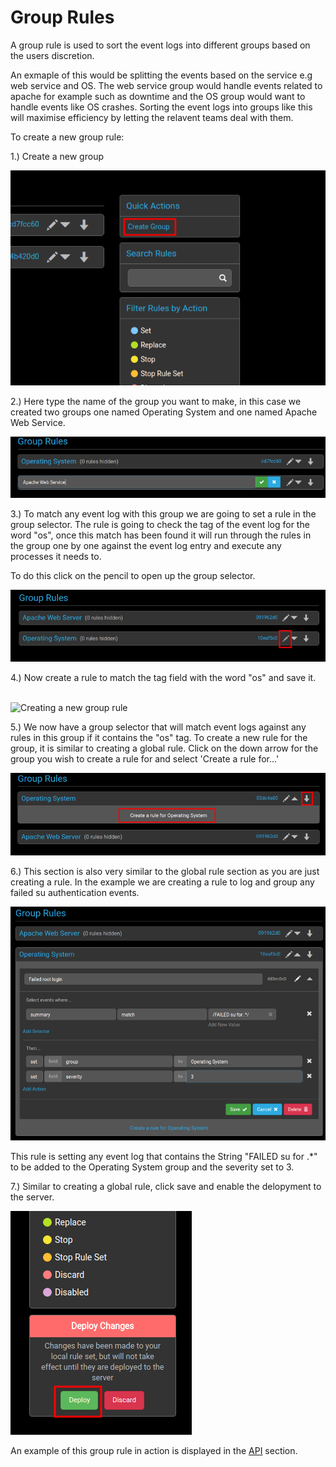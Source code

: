 # Group Rules

A group rule is used to sort the event logs into different groups based on the users discretion.

An exmaple of this would be splitting the events based on the service e.g web service and OS. The web service group would handle events related to apache for example such as downtime and the OS group would want to handle events like OS crashes. Sorting the event logs into groups like this will maximise efficiency by letting the relavent teams deal with them.

To create a new group rule:

1.) Create a new group

![](_media/CreateGroupRule1.png)


2.) Here type the name of the group you want to make, in this case we created two groups one named Operating System and one named Apache Web Service.

![](_media/CreateGroupRule2.png)


3.) To match any event log with this group we are going to set a rule in the group selector. The rule is going to check the tag of the event log for the word "os", once this match has been found it will run through the rules in the group one by one against the event log entry and execute any processes it needs to.

To do this click on the pencil to open up the group selector.

![](_media/GroupSelector.png)


4.) Now create a rule to match the tag field with the word "os" and save it.
<br  />
<br  />

<img src="/help/tagos.png" alt="Creating a new group rule" class="helpimg" >

<br  />

5.) We now have a group selector that will match event logs against any rules in this group if it contains the "os" tag. To create a new rule for the group, it is similar to creating a global rule. Click on the down arrow for the group you wish to create a rule for and select 'Create a rule for...'

![](_media/CreateGroupRule33.png)


6.) This section is also very similar to the global rule section as you are just creating a rule. In the example we are creating a rule to log and group any failed su authentication events.

![](_media/CreateGroupRule444.png)

This rule is setting any event log that contains the String "FAILED su for .*" to be added to the Operating System group and the severity set to 3.


7.) Similar to creating a global rule, click save and enable the delopyment to the server.

![](_media/CreateGroupRule5.png)

An example of this group rule in action is displayed in the [API](#api) section.